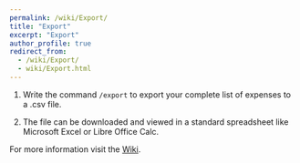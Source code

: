```yaml
---
permalink: /wiki/Export/
title: "Export"
excerpt: "Export"
author_profile: true
redirect_from: 
  - /wiki/Export/
  - wiki/Export.html
---
```


1. Write the command `/export` to export your complete list of expenses to a .csv file.

2. The file can be downloaded and viewed in a standard spreadsheet like Microsoft Excel or Libre Office Calc.


For more information visit the [Wiki](..).